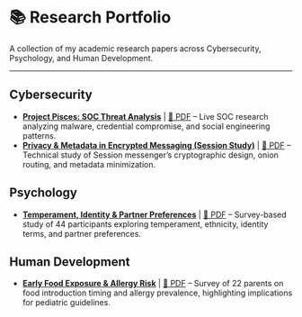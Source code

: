 # 📚 Research Portfolio
A collection of my academic research papers across Cybersecurity, Psychology, and Human Development.

---

##  Cybersecurity
- [**Project Pisces: SOC Threat Analysis**](ProjectPisces_SOCThreatAnalysis/README.md) | [📄 PDF](ProjectPisces_SOCThreatAnalysis/Shelman_ProjectPisces_SOCThreatAnalysis.pdf) – Live SOC research analyzing malware, credential compromise, and social engineering patterns.  
- [**Privacy & Metadata in Encrypted Messaging (Session Study)**](SessionStudy_PrivacyMetadata/README.md) | [📄 PDF](SessionStudy_PrivacyMetadata/Shelman_SessionStudy_PrivacyMetadata.pdf) – Technical study of Session messenger’s cryptographic design, onion routing, and metadata minimization.  

##  Psychology
- [**Temperament, Identity & Partner Preferences**](Psychology_TemperamentIdentity/README.md) | [📄 PDF](Psychology_TemperamentIdentity/Shelman_Psychology_TemperamentIdentity.pdf) – Survey-based study of 44 participants exploring temperament, ethnicity, identity terms, and partner preferences.  

##  Human Development
- [**Early Food Exposure & Allergy Risk**](HumanDevelopment_FoodAllergy/README.md) | [📄 PDF](HumanDevelopment_FoodAllergy/Shelman_HumanDevelopment_FoodAllergy.pdf) – Survey of 22 parents on food introduction timing and allergy prevalence, highlighting implications for pediatric guidelines.  
